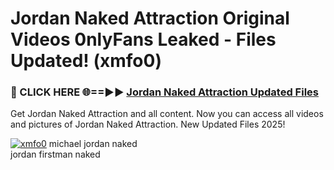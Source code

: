 # Jordan Naked Attraction Original Videos 0nlyFans Leaked - Files Updated! (xmfo0)

<h3>🔴 CLICK HERE 🌐==►► <a href="https://tinyurl.com/up5wt9bj" rel="nofollow">Jordan Naked Attraction Updated Files</a></h3>

Get Jordan Naked Attraction and all content. Now you can access all videos and pictures of Jordan Naked Attraction. New Updated Files 2025!

[![xmfo0](https://i.imgur.com/ABiUzMV.gif)](https://tinyurl.com/up5wt9bj)
michael jordan naked<br>
jordan firstman naked